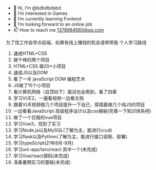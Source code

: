 - 👋 Hi, I’m @bdbdbdsbd
- 👀 I’m interested in Games
- 🌱 I’m currently learning Fontend
- 💞️ I’m looking forward to an online job
- 📫 How to reach me 1378984560@qq.com

为了找工作自学点前端，如果有线上赚钱的机会请带带我
个人学习路线
1. 速成HTML+CSS 
2. 做千峰的两个项目
3. HTML+CSS 做20+小项目
4. 速成JS以及DOM 
5. 看了一半 javaScript DOM 编程艺术
6. JS做了15个小项目
7. 看计算机网络（自顶向下）面试也会用到，看了四章
8. 学习VUE2，一遍看视频一边看文档
9. 跟着VUE视频做几个项目提升一下自己，穿插着做几个纯JS的项目
10. 一边看看JavaScript 高级程序设计以及css揭秘(完善一下知识体系吧)
11. 做了一个日报的vue项目
12. 学习Vue3，找到了实习
13. 学习Node.js以及MySQL(了解为主，能进行crud)
14. 学习flask以及Python(了解为主，能进行接口调用、部署)
15. 学习typeScript(21年8月-9月)
16. 学习uni-app/taro/react 其中一个(未完成)
17. 学习Vue/react源码(未完成)
18. 准备暑期实习的基础(未完成)

